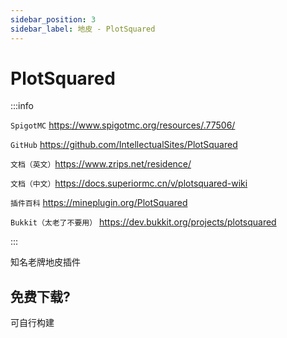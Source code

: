 ```yaml
---
sidebar_position: 3
sidebar_label: 地皮 - PlotSquared
---
```


# PlotSquared

:::info

`SpigotMC` https://www.spigotmc.org/resources/.77506/

`GitHub` https://github.com/IntellectualSites/PlotSquared

`文档（英文）`https://www.zrips.net/residence/

`文档（中文）`https://docs.superiormc.cn/v/plotsquared-wiki

`插件百科` https://mineplugin.org/PlotSquared

`Bukkit（太老了不要用）` https://dev.bukkit.org/projects/plotsquared

:::

知名老牌地皮插件

## 免费下载?

可自行构建
